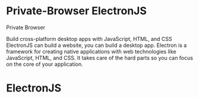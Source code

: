 # Private-Browser ElectronJS
Private Browser

Build cross-platform desktop apps with JavaScript, HTML, and CSS
 ElectronJS can build a website, you can build a desktop app. Electron is a framework for creating native applications with web technologies like JavaScript, HTML, and CSS. It takes care of the hard parts so you can focus on the core of your application.
 
# ElectronJS
